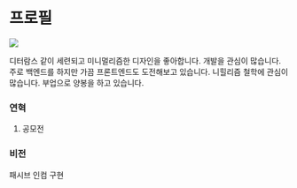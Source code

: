 # 프로필

![](/images/IMG_6982.png)



디터람스 같이 세련되고 미니멀리즘한 디자인을 좋아합니다.
개발을 관심이 많습니다. 주로 백엔드를 하지만 가끔 프론트엔드도 도전해보고 있습니다.
니힐리즘 철학에 관심이 많습니다.
부업으로 양봉을 하고 있습니다. 


### 연혁

1. 공모전

### 비전

패시브 인컴 구현
